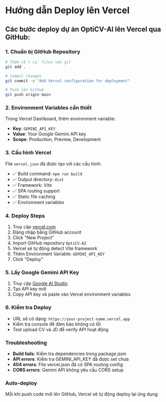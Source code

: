 # Hướng dẫn Deploy lên Vercel

## Các bước deploy dự án OptiCV-AI lên Vercel qua GitHub:

### 1. Chuẩn bị GitHub Repository
```bash
# Thêm tất cả files vào git
git add .

# Commit changes
git commit -m "Add Vercel configuration for deployment"

# Push lên GitHub
git push origin main
```

### 2. Environment Variables cần thiết
Trong Vercel Dashboard, thêm environment variable:
- **Key**: `GEMINI_API_KEY`
- **Value**: Your Google Gemini API key
- **Scope**: Production, Preview, Development

### 3. Cấu hình Vercel
File `vercel.json` đã được tạo với các cấu hình:
- ✅ Build command: `npm run build`
- ✅ Output directory: `dist`
- ✅ Framework: Vite
- ✅ SPA routing support
- ✅ Static file caching
- ✅ Environment variables

### 4. Deploy Steps
1. Truy cập [vercel.com](https://vercel.com)
2. Đăng nhập bằng GitHub account
3. Click "New Project"
4. Import GitHub repository `OptiCV-AI`
5. Vercel sẽ tự động detect Vite framework
6. Thêm Environment Variable: `GEMINI_API_KEY`
7. Click "Deploy"

### 5. Lấy Google Gemini API Key
1. Truy cập [Google AI Studio](https://aistudio.google.com/app/apikey)
2. Tạo API key mới
3. Copy API key và paste vào Vercel environment variables

### 6. Kiểm tra Deploy
- URL sẽ có dạng: `https://your-project-name.vercel.app`
- Kiểm tra console để đảm bảo không có lỗi
- Test upload CV và JD để verify API hoạt động

### Troubleshooting
- **Build fails**: Kiểm tra dependencies trong package.json
- **API errors**: Kiểm tra GEMINI_API_KEY đã được set chưa
- **404 errors**: File vercel.json đã có SPA routing config
- **CORS errors**: Gemini API không yêu cầu CORS setup

### Auto-deploy
Mỗi khi push code mới lên GitHub, Vercel sẽ tự động deploy lại ứng dụng.
